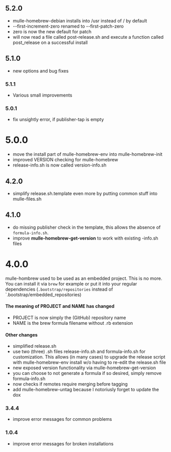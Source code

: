 ## 5.2.0

* mulle-homebrew-debian installs into /usr instead of / by default
* --first-increment-zero renamed to --first-patch-zero
* zero is now the new default for patch
* will now read a file called post-release.sh and execute a function called post_release on a successful install


## 5.1.0

* new options and bug fixes


### 5.1.1

* Various small improvements

### 5.0.1

* fix unsightly error, if publisher-tap is empty

# 5.0.0

* move the install part of mulle-homebrew-env into mulle-homebrew-init
* improved VERSION checking for mulle-homebrew
* release-info.sh is now called version-info.sh


## 4.2.0

* simplify release.sh.template even more by putting common stuff into mulle-files.sh

## 4.1.0

* do missing publisher check in the template, this allows the absence of
`formula-info.sh`.
* improve **mulle-homebrew-get-version** to work with existing -info.sh files


# 4.0.0

mulle-hombrew used to be used as an embedded project. This is no more.
You can install it via `brew` for example or put it into your regular
dependencies (`.bootstrap/repositories` instead of
`.bootstrap/embedded_repositories)


#### The meaning of PROJECT and NAME has changed

* PROJECT is now simply the (GitHub) repository name
* NAME is the brew formula filename without .rb extension

#### Other changes

* simplified release.sh
* use two (three) .sh files release-info.sh and formula-info.sh for customization. This allows (in many cases) to upgrade the release script with mulle-homebrew-env install w/o having to re-edit the release.sh file
* new exposed version functionality via mulle-homebrew-get-version
* you can choose to not generate a formula if so desired, simply remove formula-info.sh
* now checks if remotes require merging before tagging
* add mulle-homebrew-untag because I notoriusly forget to update the dox

### 3.4.4

* improve error messages for common problems

### 1.0.4

* improve error messages for broken installations
